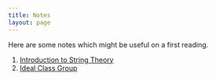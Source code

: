 ```yaml
---
title: Notes
layout: page
---
```

Here are some notes which might be useful on a first reading. 
  
1. [Introduction to String Theory](string-theory-notes.pdf)   
2. [Ideal Class Group](class-group.pdf)  
 
